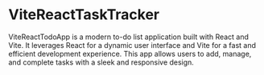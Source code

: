 # ViteReactTaskTracker
ViteReactTodoApp is a modern to-do list application built with React and Vite. It leverages React for a dynamic user interface and Vite for a fast and efficient development experience. This app allows users to add, manage, and complete tasks with a sleek and responsive design.
